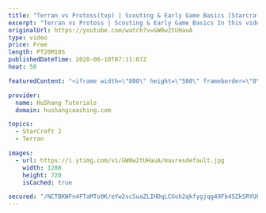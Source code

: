 ```yaml
---
title: "Terran vs Protoss(tvp) | Scouting & Early Game Basics [Starcraft 2]"
excerpt: "Terran vs Protoss | Scouting & Early Game Basics In this video we take a look at everything you need to know about the early game in the Terran vs Protoss matchup including: what you need to be identifying with your scout, how to get the tech structure scout consistently, how to deal with the very aggressive"
originalUrl: https://youtube.com/watch?v=GW0w2tUHauA
type: video
price: Free
length: PT20M10S
publishedDateTime: 2020-06-10T07:11:07Z
heat: 50

featuredContent: "<iframe width=\"800\" height=\"500\" frameborder=\"0\" src=\"https://www.youtube.com/embed/GW0w2tUHauA\" allow=\"accelerometer; autoplay; encrypted-media; gyroscope; picture-in-picture\" allowfullscreen></iframe>"

provider:
  name: HuShang Tutorials
  domain: hushangcoaching.com

topics:
  - StarCraft 2
  - Terran

images:
  - url: https://i.ytimg.com/vi/GW0w2tUHauA/maxresdefault.jpg
    width: 1280
    height: 720
    isCached: true

secured: "/NCTBKWFn4FTaMTo0K/eYw2scSuaZLIHDqLCUoh2qkfygjqg49Fb4SZkSRYUFVgqGos6+E9Cr0ViPjNfD5WBdt4qFkE10JhxoMRuOBiC6V/odeJcf5vZnSTekDX8QzYDe20IcejKjAr4Mob5oBLiDpPP9a21Tz3CZWBQRECbnWXN/vn6o3jdfy4qmEfpe+fmlMDe941hNytQ7Jr5R/eBjMPX5h0kJ5y5JFla69jS0P+LW94f/TV18DLxl3dAaNQzaZ9FqAK8hEvPnyhEYrrLMf8MRaR6PEDZagd7/LD084GSK9vKwT47pqeXKT+dXTPyFIK9CmU0ULNN9Kqvzie8xLgxitxGHOkxe1oX1p1xxhmXk3Q9POiT/Gqsu8Q/FKgT/4w2RdKj9OkpARGfElEl0CnSZldt0KLQ52RHnfUm0UI=;zjMQjg2IG02cPuCCLDzqbg=="
---
```


